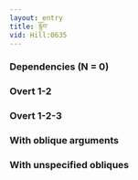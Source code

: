 ```yaml
---
layout: entry
title: རྙོབ་
vid: Hill:0635
---
```

### Dependencies (N = 0)


### Overt 1-2


### Overt 1-2-3


### With oblique arguments


### With unspecified obliques
